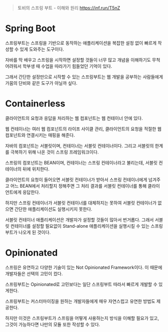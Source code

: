 > 토비의 스프링 부트 - 이해와 원리 https://inf.run/T5nZ

# Spring Boot
스프링부트는 스프링을 기반으로 동작하는 애플리케이션을 복잡한 설정 없이 빠르게 작성할 수 있게 도와주는 도구이다.  

자바를 막 배우고 스프링을 시작하면 설정할 것들이 너무 많고 개념을 이해하기도 무척 어려워서 학부생 때 수업을 따라가기 힘들었던 기억이 있다.  

그래서 간단한 설정만으로 시작할 수 있는 스프링부트는 웹 개발을 공부하는 사람들에게 가뭄의 단비와 같은 도구가 아닐까 싶다.

# Containerless
클라이언트의 요청과 응답을 처리하는 웹 컴포넌트는 웹 컨테이너 안에 있다.  

웹 컨테이너는 여러 웹 컴포넌트의 라이프 사이클 관리, 클라이언트의 요청을 적절한 웹 컴포넌트와 연결시키는 매핑을 해준다.

자바의 컴포넌트는 서블릿이며, 컨테이너는 서블릿 컨테이너이다. 그리고 서블릿의 한계를 극복하기 위해 나온 것이 스프링 프레임워크이다.  

스프링의 컴포넌트는 BEAN이며, 컨테이너는 스프링 컨테이너라고 불리는데, 서블릿 컨테이너의 뒤에 위치한다.  

클라이언트의 요청이 들어오면 서블릿 컨테이너가 받아서 스프링 컨테이너에게 넘겨주고 어느 BEAN에서 처리할지 정해주면 그 처리 결과를 서블릿 컨테이너를 통해 클라이언트에게 응답한다.  

하지만 스프링 컨테이너가 서블릿 컨테이너를 대체하지는 못하여 서블릿 컨테이너가 없으면 간단한 애플리케이션도 실행시키지 못한다.  

서블릿 컨테이너 애플리케이션은 개발자가 설정할 것들이 많아서 번거롭다. 그래서 서블릿 컨테이너를 설정할 필요없이 Stand-alone 애플리케이션을 실행시킬 수 있는 스프링 부트가 나오게 된 것이다.

# Opinionated
스프링은 유연하고 다양한 기술이 있는 Not Opinionated Framework이다. 이 때문에 개발자들은 선택의 고민이 컸다.  

스프링부트는 Opinionated로 고민보다는 일단 스프링부트 따라서 빠르게 개발할 수 있게한다.  

스프링부트는 커스터마이징을 원하는 개발자들에게 매우 자연스럽고 유연한 방법도 제공한다.

하지만 이것은 스프링부트가 스프링을 어떻게 사용하는지 방식을 이해할 필요가 있고, 그것이 가능하다면 나만의 모듈 또한 작성할 수 있다.